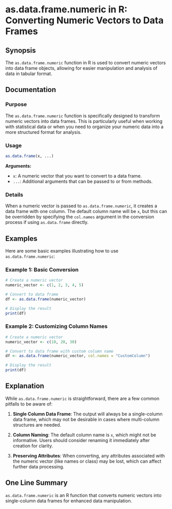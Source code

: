 <!--
Meta Description: # as.data.frame.numeric in R: Converting Numeric Vectors to Data Frames ## Synopsis The `as.data.frame.numeric` function in R is used to convert numer...
Meta Keywords: data, frame, numeric, column, vector
-->

# as.data.frame.numeric in R: Converting Numeric Vectors to Data Frames

## Synopsis
The `as.data.frame.numeric` function in R is used to convert numeric vectors into data frame objects, allowing for easier manipulation and analysis of data in tabular format.

## Documentation
### Purpose
The `as.data.frame.numeric` function is specifically designed to transform numeric vectors into data frames. This is particularly useful when working with statistical data or when you need to organize your numeric data into a more structured format for analysis.

### Usage
```R
as.data.frame(x, ...)
```

**Arguments:**
- `x`: A numeric vector that you want to convert to a data frame.
- `...`: Additional arguments that can be passed to or from methods.

### Details
When a numeric vector is passed to `as.data.frame.numeric`, it creates a data frame with one column. The default column name will be `x`, but this can be overridden by specifying the `col.names` argument in the conversion process if using `as.data.frame` directly.

## Examples
Here are some basic examples illustrating how to use `as.data.frame.numeric`:

### Example 1: Basic Conversion
```R
# Create a numeric vector
numeric_vector <- c(1, 2, 3, 4, 5)

# Convert to data frame
df <- as.data.frame(numeric_vector)

# Display the result
print(df)
```

### Example 2: Customizing Column Names
```R
# Create a numeric vector
numeric_vector <- c(10, 20, 30)

# Convert to data frame with custom column name
df <- as.data.frame(numeric_vector, col.names = "CustomColumn")

# Display the result
print(df)
```

## Explanation
While `as.data.frame.numeric` is straightforward, there are a few common pitfalls to be aware of:

1. **Single Column Data Frame**: The output will always be a single-column data frame, which may not be desirable in cases where multi-column structures are needed.
  
2. **Column Naming**: The default column name is `x`, which might not be informative. Users should consider renaming it immediately after creation for clarity.

3. **Preserving Attributes**: When converting, any attributes associated with the numeric vector (like names or class) may be lost, which can affect further data processing.

## One Line Summary
`as.data.frame.numeric` is an R function that converts numeric vectors into single-column data frames for enhanced data manipulation.
